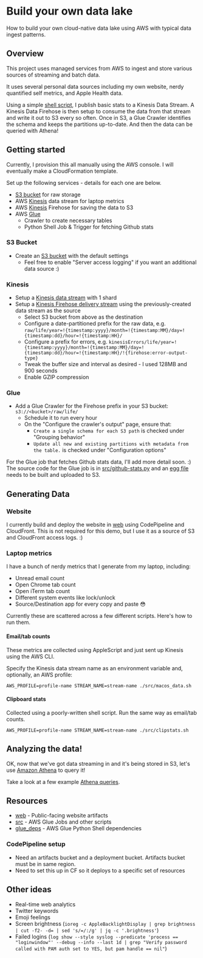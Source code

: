 # Build your own data lake

How to build your own cloud-native data lake using AWS with typical data ingest patterns.

## Overview

This project uses managed services from AWS to ingest and store various sources of streaming and batch data.

It uses several personal data sources including my own website, nerdy quantified self metrics, and Apple Health data.

Using a simple [shell script](src/github-stats.py), I publish basic stats to a Kinesis Data Stream.
A Kinesis Data Firehose is then setup to consume the data from that stream and write it out to S3 every so often.
Once in S3, a Glue Crawler identifies the schema and keeps the partitions up-to-date. And then the data can be
queried with Athena!

## Getting started

Currently, I provision this all manually using the AWS console. I will eventually make a CloudFormation template.

Set up the following services - details for each one are below.

- [S3 bucket](#s3-bucket) for raw storage
- AWS [Kinesis](#kinesis) data stream for laptop metrics
- AWS [Kinesis](#kinesis) Firehose for saving the data to S3
- AWS [Glue](#glue)
  - Crawler to create necessary tables
  - Python Shell Job & Trigger for fetching Github stats

### S3 Bucket

- Create an [S3 bucket](https://s3.console.aws.amazon.com/s3/home) with the default settings
  - Feel free to enable "Server access logging" if you want an additional data source :)

### Kinesis

- Setup a [Kinesis data stream](https://console.aws.amazon.com/kinesis/home#/streams/create) with 1 shard
- Setup a [Kinesis Firehose delivery stream](https://console.aws.amazon.com/firehose/home#/wizard/nameAndSource) using the previously-created data stream as the source
  - Select S3 bucket from above as the destination
  - Configure a date-partitioned prefix for the raw data, e.g. `raw/life/year=!{timestamp:yyyy}/month=!{timestamp:MM}/day=!{timestamp:dd}/hour=!{timestamp:HH}/`
  - Configure a prefix for errors, e.g. `kinesisErrors/life/year=!{timestamp:yyyy}/month=!{timestamp:MM}/day=!{timestamp:dd}/hour=!{timestamp:HH}/!{firehose:error-output-type}`
  - Tweak the buffer size and interval as desired - I used 128MB and 900 seconds
  - Enable GZIP compression

### Glue

- Add a Glue Crawler for the Firehose prefix in your S3 bucket: `s3://<bucket>/raw/life/`
  - Schedule it to run every hour
  - On the "Configure the crawler's output" page, ensure that:
    - `Create a single schema for each S3 path` is checked under "Grouping behavior"
    - `Update all new and existing partitions with metadata from the table.` is checked under "Configuration options"

For the Glue job that fetches Github stats data, I'll add more detail soon. :) 
The source code for the Glue job is in [src/github-stats.py](src/github-stats.py) and an [egg file](glue_deps/) needs to be built and uploaded to S3.

## Generating Data

### Website

I currently build and deploy the website in [web](web/) using CodePipeline and CloudFront. This is not required for this demo, but I use it as a source of S3 and CloudFront access logs. :) 

### Laptop metrics

I have a bunch of nerdy metrics that I generate from my laptop, including:
- Unread email count
- Open Chrome tab count
- Open iTerm tab count
- Different system events like lock/unlock
- Source/Destination app for every copy and paste 😳

Currently these are scattered across a few different scripts. Here's how to run them.

#### Email/tab counts

These metrics are collected using AppleScript and just sent up Kinesis using the AWS CLI.

Specify the Kinesis data stream name as an environment variable and, optionally, an AWS profile:

```shell
AWS_PROFILE=profile-name STREAM_NAME=stream-name ./src/macos_data.sh
```

#### Clipboard stats

Collected using a poorly-written shell script. Run the same way as email/tab counts.

```shell
AWS_PROFILE=profile-name STREAM_NAME=stream-name ./src/clipstats.sh
```

## Analyzing the data!

OK, now that we've got data streaming in and it's being stored in S3, let's use [Amazon Athena](https://console.aws.amazon.com/athena/home) to query it!

Take a look at a few example [Athena queries](Notes_Athena.md).

## Resources

- [web](web/) - Public-facing website artifacts
- [src](src/) - AWS Glue Jobs and other scripts
- [glue_deps](glue_deps/) - AWS Glue Python Shell dependencies

### CodePipeline setup

- Need an artifacts bucket and a deployment bucket. Artifacts bucket must be in same region.
- Need to set this up in CF so it deploys to a specific set of resources

## Other ideas

- Real-time web analytics
- Twitter keywords
- Emoji feelings
- Screen brightness (`ioreg -c AppleBacklightDisplay | grep brightness | cut -f2- -d= | sed 's/=/:/g' | jq -c '.brightness'`)
- Failed logins (`log show --style syslog --predicate 'process == "loginwindow"' --debug --info --last 1d | grep "Verify password called with PAM auth set to YES, but pam handle == nil"`)
